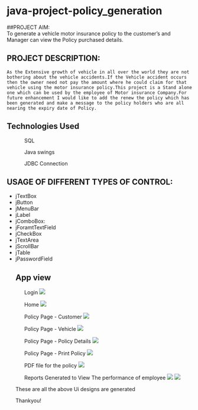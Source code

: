 # java-project-policy_generation

##PROJECT AIM:    
To generate a vehicle motor insurance policy to the customer’s and Manager can view the Policy purchased details.

## PROJECT DESCRIPTION:
    As the Extensive growth of vehicle in all over the world they are not bothering about the vehicle accidents.If the Vehicle accident occurs then the owner need not pay the amount where he could claim for that vehicle using the motor insurance policy.This project is a Stand alone one which can be used by the employee of Motor insurance Company.For future enhancement I would like to add the renew the policy which has been generated and make a message to the policy holders who are all nearing the expiry date of Policy.
    
## Technologies Used
<ul><ol>SQL</ol>
<ol>Java swings </ol>
<ol>JDBC Connection</ol></ul>


## USAGE OF DIFFERENT TYPES OF CONTROL:
<ul><li>jTextBox</li> 
<li>jButton</li>
<li>jMenuBar</li>
<li>jLabel</li>
<li>jComboBox:</li>
<li>jForamtTextField</li>
<li>jCheckBox</li>
<li>jTextArea</li>
<li>jScrollBar</li>
<li>jTable</li>
<li>jPasswordField</li>

## App view
<ol>Login 
<img src="https://github.com/HARIHARANSANTHANAM/java-project-policy_generation/blob/master/assets/Login.JPG?raw=true"/>
</ol>

<ol>Home
<img src="https://github.com/HARIHARANSANTHANAM/java-project-policy_generation/blob/master/assets/Home.JPG?raw=true"/>
</ol>


<ol>Policy Page - Customer
<img src="https://github.com/HARIHARANSANTHANAM/java-project-policy_generation/blob/master/assets/Policypage_customer.JPG?raw=true"/>
</ol>

<ol>Policy Page - Vehicle
<img src="https://github.com/HARIHARANSANTHANAM/java-project-policy_generation/blob/master/assets/Policypage_vehicle.JPG?raw=true"/>
</ol>

<ol>Policy Page - Policy Details
<img src="https://github.com/HARIHARANSANTHANAM/java-project-policy_generation/blob/master/assets/Policypage_policy.JPG?raw=true"/>
</ol>

<ol>Policy Page - Print Policy
<img src="https://github.com/HARIHARANSANTHANAM/java-project-policy_generation/blob/master/assets/Policypage_policy_print.JPG?raw=true"/>
</ol>
 
 <ol>PDF file for the policy
<img src="https://github.com/HARIHARANSANTHANAM/java-project-policy_generation/blob/master/assets/pdffile.JPG?raw=true"/>
</ol>

<ol>Reports Generated to View The performance of employee
<img src="https://github.com/HARIHARANSANTHANAM/java-project-policy_generation/blob/master/assets/Report1.JPG?raw=true"/>

<img src="https://github.com/HARIHARANSANTHANAM/java-project-policy_generation/blob/master/assets/Report2.JPG?raw=true"/>
</ol>

These are all the above Ui designs are generated 

Thankyou!
